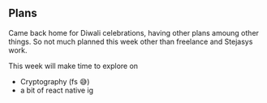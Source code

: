 ## Plans

Came back home for Diwali celebrations, having other plans amoung other things. So not much planned this week other than freelance and Stejasys work. 

This week will make time to explore on 

- Cryptography (fs 😅)
- a bit of react native ig
